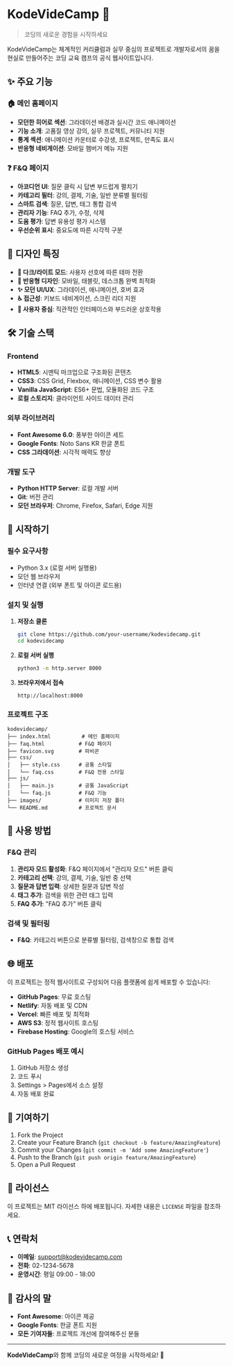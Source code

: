 # KodeVideCamp 🚀

> 코딩의 새로운 경험을 시작하세요

KodeVideCamp는 체계적인 커리큘럼과 실무 중심의 프로젝트로 개발자로서의 꿈을 현실로 만들어주는 코딩 교육 캠프의 공식 웹사이트입니다.

## ✨ 주요 기능

### 🏠 메인 홈페이지
- **모던한 히어로 섹션**: 그라데이션 배경과 실시간 코드 애니메이션
- **기능 소개**: 고품질 영상 강의, 실무 프로젝트, 커뮤니티 지원
- **통계 섹션**: 애니메이션 카운터로 수강생, 프로젝트, 만족도 표시
- **반응형 네비게이션**: 모바일 햄버거 메뉴 지원

### ❓ F&Q 페이지
- **아코디언 UI**: 질문 클릭 시 답변 부드럽게 펼치기
- **카테고리 필터**: 강의, 결제, 기술, 일반 분류별 필터링
- **스마트 검색**: 질문, 답변, 태그 통합 검색
- **관리자 기능**: FAQ 추가, 수정, 삭제
- **도움 평가**: 답변 유용성 평가 시스템
- **우선순위 표시**: 중요도에 따른 시각적 구분

## 🎨 디자인 특징

- **🌙 다크/라이트 모드**: 사용자 선호에 따른 테마 전환
- **📱 반응형 디자인**: 모바일, 태블릿, 데스크톱 완벽 최적화
- **✨ 모던 UI/UX**: 그라데이션, 애니메이션, 호버 효과
- **♿ 접근성**: 키보드 네비게이션, 스크린 리더 지원
- **🎯 사용자 중심**: 직관적인 인터페이스와 부드러운 상호작용

## 🛠 기술 스택

### Frontend
- **HTML5**: 시맨틱 마크업으로 구조화된 콘텐츠
- **CSS3**: CSS Grid, Flexbox, 애니메이션, CSS 변수 활용
- **Vanilla JavaScript**: ES6+ 문법, 모듈화된 코드 구조
- **로컬 스토리지**: 클라이언트 사이드 데이터 관리

### 외부 라이브러리
- **Font Awesome 6.0**: 풍부한 아이콘 세트
- **Google Fonts**: Noto Sans KR 한글 폰트
- **CSS 그라데이션**: 시각적 매력도 향상

### 개발 도구
- **Python HTTP Server**: 로컬 개발 서버
- **Git**: 버전 관리
- **모던 브라우저**: Chrome, Firefox, Safari, Edge 지원

## 🚀 시작하기

### 필수 요구사항
- Python 3.x (로컬 서버 실행용)
- 모던 웹 브라우저
- 인터넷 연결 (외부 폰트 및 아이콘 로드용)

### 설치 및 실행

1. **저장소 클론**
   ```bash
   git clone https://github.com/your-username/kodevidecamp.git
   cd kodevidecamp
   ```

2. **로컬 서버 실행**
   ```bash
   python3 -m http.server 8000
   ```

3. **브라우저에서 접속**
   ```
   http://localhost:8000
   ```

### 프로젝트 구조
```
kodevidecamp/
├── index.html          # 메인 홈페이지
├── faq.html           # F&Q 페이지
├── favicon.svg        # 파비콘
├── css/
│   ├── style.css      # 공통 스타일
│   └── faq.css        # F&Q 전용 스타일
├── js/
│   ├── main.js        # 공통 JavaScript
│   └── faq.js         # F&Q 기능
├── images/            # 이미지 저장 폴더
└── README.md          # 프로젝트 문서
```

## 📖 사용 방법

### F&Q 관리
1. **관리자 모드 활성화**: F&Q 페이지에서 "관리자 모드" 버튼 클릭
2. **카테고리 선택**: 강의, 결제, 기술, 일반 중 선택
3. **질문과 답변 입력**: 상세한 질문과 답변 작성
4. **태그 추가**: 검색을 위한 관련 태그 입력
5. **FAQ 추가**: "FAQ 추가" 버튼 클릭

### 검색 및 필터링
- **F&Q**: 카테고리 버튼으로 분류별 필터링, 검색창으로 통합 검색

## 🌐 배포

이 프로젝트는 정적 웹사이트로 구성되어 다음 플랫폼에 쉽게 배포할 수 있습니다:

- **GitHub Pages**: 무료 호스팅
- **Netlify**: 자동 배포 및 CDN
- **Vercel**: 빠른 배포 및 최적화
- **AWS S3**: 정적 웹사이트 호스팅
- **Firebase Hosting**: Google의 호스팅 서비스

### GitHub Pages 배포 예시
1. GitHub 저장소 생성
2. 코드 푸시
3. Settings > Pages에서 소스 설정
4. 자동 배포 완료

## 🤝 기여하기

1. Fork the Project
2. Create your Feature Branch (`git checkout -b feature/AmazingFeature`)
3. Commit your Changes (`git commit -m 'Add some AmazingFeature'`)
4. Push to the Branch (`git push origin feature/AmazingFeature`)
5. Open a Pull Request

## 📝 라이선스

이 프로젝트는 MIT 라이선스 하에 배포됩니다. 자세한 내용은 `LICENSE` 파일을 참조하세요.

## 📞 연락처

- **이메일**: support@kodevidecamp.com
- **전화**: 02-1234-5678
- **운영시간**: 평일 09:00 - 18:00

## 🙏 감사의 말

- **Font Awesome**: 아이콘 제공
- **Google Fonts**: 한글 폰트 지원
- **모든 기여자들**: 프로젝트 개선에 참여해주신 분들

---

**KodeVideCamp**와 함께 코딩의 새로운 여정을 시작하세요! 🎉
